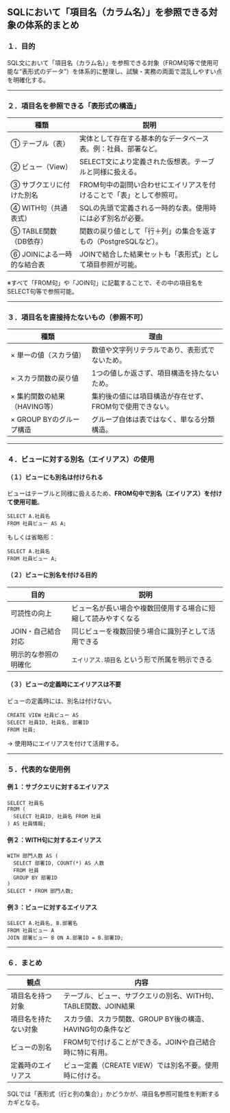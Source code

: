 ## SQLにおいて「項目名（カラム名）」を参照できる対象の体系的まとめ

### １．目的

SQL文において「項目名（カラム名）」を参照できる対象（FROM句等で使用可能な“表形式のデータ”）を体系的に整理し、試験・実務の両面で混乱しやすい点を明確化する。

------------------------------------------------------------------------

### ２．項目名を参照できる「表形式の構造」

| 種類 | 説明 |
|----|----|
| ① テーブル（表） | 実体として存在する基本的なデータベース表。例：社員、部署など。 |
| ② ビュー（View） | SELECT文により定義された仮想表。テーブルと同様に扱える。 |
| ③ サブクエリに付けた別名 | FROM句中の副問い合わせにエイリアスを付けることで「表」として参照可。 |
| ④ WITH句（共通表式） | SQLの先頭で定義される一時的な表。使用時には必ず別名が必要。 |
| ⑤ TABLE関数（DB依存） | 関数の戻り値として「行＋列」の集合を返すもの（PostgreSQLなど）。 |
| ⑥ JOINによる一時的な結合表 | JOINで結合した結果セットも「表形式」として項目参照が可能。 |

※すべて「FROM句」や「JOIN句」に記載することで、その中の項目名をSELECT句等で参照可能。

------------------------------------------------------------------------

### ３．項目名を直接持たないもの（参照不可）

| 種類 | 理由 |
|----|----|
| × 単一の値（スカラ値） | 数値や文字列リテラルであり、表形式でないため。 |
| × スカラ関数の戻り値 | 1つの値しか返さず、項目構造を持たないため。 |
| × 集約関数の結果（HAVING等） | 集約後の値には項目構造が存在せず、FROM句で使用できない。 |
| × GROUP BYのグループ構造 | グループ自体は表ではなく、単なる分類構造。 |

------------------------------------------------------------------------

### ４．ビューに対する別名（エイリアス）の使用

#### （１）ビューにも別名は付けられる

ビューはテーブルと同様に扱えるため、**FROM句中で別名（エイリアス）を付けて使用可能**。

    SELECT A.社員名
    FROM 社員ビュー AS A;

もしくは省略形：

    SELECT A.社員名
    FROM 社員ビュー A;

#### （２）ビューに別名を付ける目的

| 目的 | 説明 |
|----|----|
| 可読性の向上 | ビュー名が長い場合や複数回使用する場合に短縮して読みやすくなる |
| JOIN・自己結合対応 | 同じビューを複数回使う場合に識別子として活用できる |
| 明示的な参照の明確化 | `エイリアス.項目名` という形で所属を明示できる |

#### （３）ビューの定義時にエイリアスは不要

ビューの定義時には、別名は付けない。

    CREATE VIEW 社員ビュー AS
    SELECT 社員ID, 社員名, 部署ID
    FROM 社員;

→ 使用時にエイリアスを付けて活用する。

------------------------------------------------------------------------

### ５．代表的な使用例

#### 例１：サブクエリに対するエイリアス

    SELECT 社員名
    FROM (
      SELECT 社員ID, 社員名 FROM 社員
    ) AS 社員情報;

#### 例２：WITH句に対するエイリアス

    WITH 部門人数 AS (
      SELECT 部署ID, COUNT(*) AS 人数
      FROM 社員
      GROUP BY 部署ID
    )
    SELECT * FROM 部門人数;

#### 例３：ビューに対するエイリアス

    SELECT A.社員名, B.部署名
    FROM 社員ビュー A
    JOIN 部署ビュー B ON A.部署ID = B.部署ID;

------------------------------------------------------------------------

### ６．まとめ

| 観点 | 内容 |
|----|----|
| 項目名を持つ対象 | テーブル、ビュー、サブクエリの別名、WITH句、TABLE関数、JOIN結果 |
| 項目名を持たない対象 | スカラ値、スカラ関数、GROUP BY後の構造、HAVING句の条件など |
| ビューの別名 | FROM句で付けることができる。JOINや自己結合時に特に有用。 |
| 定義時のエイリアス | ビュー定義（CREATE VIEW）では別名不要。使用時に付ける。 |

SQLでは「表形式（行と列の集合）」かどうかが、項目名参照可能性を判断するカギとなる。
